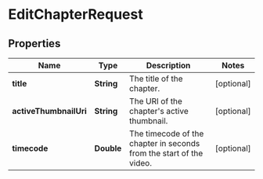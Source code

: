 

# EditChapterRequest


## Properties

| Name | Type | Description | Notes |
|------------ | ------------- | ------------- | -------------|
|**title** | **String** | The title of the chapter. |  [optional] |
|**activeThumbnailUri** | **String** | The URI of the chapter&#39;s active thumbnail. |  [optional] |
|**timecode** | **Double** | The timecode of the chapter in seconds from the start of the video. |  [optional] |



